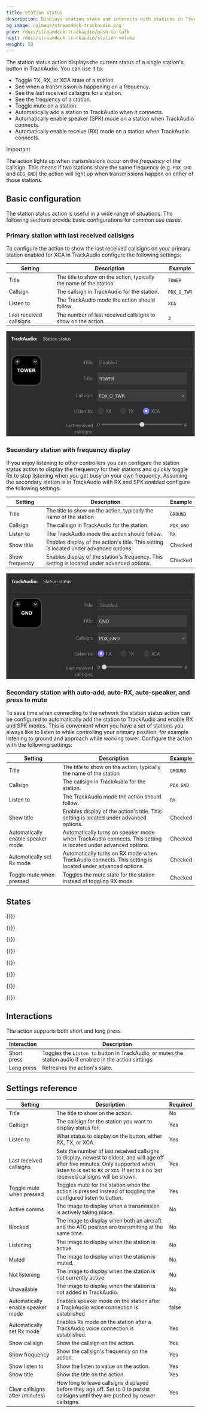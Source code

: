 ```yaml
---
title: Station status
description: Displays station state and interacts with stations in TrackAudio with Stream Deck keys
og_image: ogimage/streamdeck-trackaudio.png
prev: /docs/streamdeck-trackaudio/push-to-talk
next: /docs/streamdeck-trackaudio/station-volume
weight: 50
---
```


The station status action displays the current status of a single station's button in TrackAudio. You can use it to:

- Toggle TX, RX, or XCA state of a station.
- See when a transmission is happening on a frequency.
- See the last received callsigns for a station.
- See the frequency of a station.
- Toggle mute on a station.
- Automatically add a station to TrackAudio when it connects.
- Automatically enable speaker (SPK) mode on a station when TrackAudio connects.
- Automatically enable receive (RX) mode on a station when TrackAudio connects.

> [!IMPORTANT]
> The action lights up when transmissions occur on the _frequency_ of the callsign. This means if two stations share the same frequency (e.g. `PDX_GND` and `GEG_GND`) the action will light up when transmissions happen on either of those stations.

## Basic configuration

The station status action is useful in a wide range of situations. The following sections provide basic configurations for common use cases.

### Primary station with last received callsigns

To configure the action to show the last received callsigns on your primary station enabled for XCA in TrackAudio configure the following settings:

| Setting                 | Description                                                        | Example     |
| ----------------------- | ------------------------------------------------------------------ | ----------- |
| Title                   | The title to show on the action, typically the name of the station | `TOWER`     |
| Callsign                | The callsign in TrackAudio for the station.                        | `PDX_O_TWR` |
| Listen to               | The TrackAudio mode the action should follow.                      | `XCA`       |
| Last received callsigns | The number of last received callsigns to show on the action.       | `3`         |

![Screenshot of a station status action, with the fields populated as described in the above table.](basic-primary-with-callsigns.png)

### Secondary station with frequency display

If you enjoy listening to other controllers you can configure the station status action to display the frequency for their stations and quickly toggle Rx to stop listening when you get busy on your own frequency. Assuming the secondary station is in TrackAudio with RX and SPK enabled configure the following settings:

| Setting        | Description                                                                                 | Example   |
| -------------- | ------------------------------------------------------------------------------------------- | --------- |
| Title          | The title to show on the action, typically the name of the station                          | `GROUND`  |
| Callsign       | The callsign in TrackAudio for the station.                                                 | `PDX_GND` |
| Listen to      | The TrackAudio mode the action should follow.                                               | `RX`      |
| Show title     | Enables display of the action's title. This setting is located under advanced options.      | Checked   |
| Show frequency | Enables display of the station's frequency. This setting is located under advanced options. | Checked   |

![Screenshot of a station status action, with fields populated as described in the above table.](basic-secondary-frequency.png)

### Secondary station with auto-add, auto-RX, auto-speaker, and press to mute

To save time when connecting to the network the station status action can be configured to automatically add the station to TrackAudio and enable RX and SPK modes. This is convenient when you have a set of stations you always like to listen to while controlling your primary position, for example listening to ground and approach while working tower. Configure the action with the following settings:

| Setting                           | Description                                                                                                   | Example   |
| --------------------------------- | ------------------------------------------------------------------------------------------------------------- | --------- |
| Title                             | The title to show on the action, typically the name of the station                                            | `GROUND`  |
| Callsign                          | The callsign in TrackAudio for the station.                                                                   | `PDX_GND` |
| Listen to                         | The TrackAudio mode the action should follow.                                                                 | `RX`      |
| Show title                        | Enables display of the action's title. This setting is located under advanced options.                        | Checked   |
| Automatically enable speaker mode | Automatically turns on speaker mode when TrackAudio connects. This setting is located under advanced options. | Checked   |
| Automatically set Rx mode         | Automatically turns on RX mode when TrackAudio connects. This setting is located under advanced options.      | Checked   |
| Toggle mute when pressed          | Toggles the mute state for the station instead of toggling RX mode.                                           | Checked   |

## States

{{<action-figures>}}

<!-- activeComms -->

{{<action-figure src="station-status/template.svg.html" state="activeComms" title="KPDX" caption="Active communication">}}

<!-- blocking -->

{{<action-figure src="station-status/template.svg.html" state="blocking" title="KPDX" caption="Blocked transmission">}}

<!-- listening -->

{{<action-figure src="station-status/template.svg.html" state="listening" title="KPDX" caption="Listening">}}

<!-- muted -->

{{<action-figure src="station-status/template.svg.html" state="muted" title="KPDX" caption="Muted">}}

<!-- notListening -->

{{<action-figure src="station-status/template.svg.html" state="notListening" title="KPDX" caption="Not listening">}}

<!-- unavailable -->

{{<action-figure src="station-status/template.svg.html" state="unavailable" title="KPDX" caption="Unavailable">}}

{{</action-figures>}}

## Interactions

The action supports both short and long press.

| Interaction | Description                                                                                                 |
| ----------- | ----------------------------------------------------------------------------------------------------------- |
| Short press | Toggles the `Listen to` button in TrackAudio, or mutes the station audio if enabled in the action settings. |
| Long press  | Refreshes the action's state.                                                                               |

## Settings reference

| Setting                           | Description                                                                                                                                                                                                                  | Required |
| --------------------------------- | ---------------------------------------------------------------------------------------------------------------------------------------------------------------------------------------------------------------------------- | -------- |
| Title                             | The title to show on the action.                                                                                                                                                                                             | No       |
| Callsign                          | The callsign for the station you want to display status for.                                                                                                                                                                 | Yes      |
| Listen to                         | What status to display on the button, either RX, TX, or XCA.                                                                                                                                                                 | Yes      |
| Last received callsigns           | Sets the number of last received callsigns to display, newest to oldest, and will age off after five minutes. Only supported when listen to is set to `RX` or `XCA`. If set to `0` no last received callsigns will be shown. | Yes      |
| Toggle mute when pressed          | Toggles mute for the station when the action is pressed instead of toggling the configured listen to button.                                                                                                                 | Yes      |
| Active comms                      | The image to display when a transmission is actively taking place.                                                                                                                                                           | No       |
| Blocked                           | The image to display when both an aircraft and the ATC position are transmitting at the same time.                                                                                                                           | No       |
| Listening                         | The image to display when the station is active.                                                                                                                                                                             | No       |
| Muted                             | The image to display when the station is muted.                                                                                                                                                                              | No       |
| Not listening                     | The image to display when the station is not currently active.                                                                                                                                                               | No       |
| Unavailable                       | The image to display when the station is not added in TrackAudio.                                                                                                                                                            | No       |
| Automatically enable speaker mode | Enables speaker mode on the station after a TrackAudio voice connection is established                                                                                                                                       | false    |
| Automatically set Rx mode         | Enables Rx mode on the station after a TrackAudio voice connection is established.                                                                                                                                           | Yes      |
| Show callsign                     | Show the callsign on the action.                                                                                                                                                                                             | Yes      |
| Show frequency                    | Show the callsign's frequency on the action.                                                                                                                                                                                 | Yes      |
| Show listen to                    | Show the listen to value on the action.                                                                                                                                                                                      | Yes      |
| Show title                        | Show the title on the action.                                                                                                                                                                                                | Yes      |
| Clear callsigns after (minutes)   | How long to leave callsigns displayed before they age off. Set to 0 to persist callsigns until they are pushed by newer callsigns.                                                                                           | Yes      |

